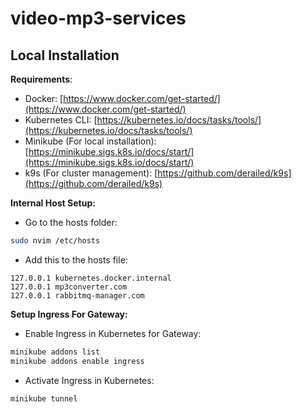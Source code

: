 # video-mp3-services

## Local Installation

**Requirements**:

- Docker: [https://www.docker.com/get-started/](https://www.docker.com/get-started/)
- Kubernetes CLI: [https://kubernetes.io/docs/tasks/tools/](https://kubernetes.io/docs/tasks/tools/)
- Minikube (For local installation): [https://minikube.sigs.k8s.io/docs/start/](https://minikube.sigs.k8s.io/docs/start/)
- k9s (For cluster management): [https://github.com/derailed/k9s](https://github.com/derailed/k9s)

**Internal Host Setup:**

- Go to the hosts folder:

```bash
sudo nvim /etc/hosts
```

- Add this to the hosts file:

```
127.0.0.1 kubernetes.docker.internal
127.0.0.1 mp3converter.com
127.0.0.1 rabbitmq-manager.com
```

**Setup Ingress For Gateway:**

- Enable Ingress in Kubernetes for Gateway:

```bash
minikube addons list
minikube addons enable ingress
```

- Activate Ingress in Kubernetes:

```bash
minikube tunnel
```
